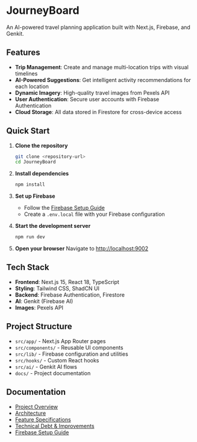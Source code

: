 # JourneyBoard

An AI-powered travel planning application built with Next.js, Firebase, and Genkit.

## Features

- **Trip Management**: Create and manage multi-location trips with visual timelines
- **AI-Powered Suggestions**: Get intelligent activity recommendations for each location
- **Dynamic Imagery**: High-quality travel images from Pexels API
- **User Authentication**: Secure user accounts with Firebase Authentication
- **Cloud Storage**: All data stored in Firestore for cross-device access

## Quick Start

1. **Clone the repository**
   ```bash
   git clone <repository-url>
   cd JourneyBoard
   ```

2. **Install dependencies**
   ```bash
   npm install
   ```

3. **Set up Firebase**
   - Follow the [Firebase Setup Guide](./FIREBASE_SETUP.md)
   - Create a `.env.local` file with your Firebase configuration

4. **Start the development server**
   ```bash
   npm run dev
   ```

5. **Open your browser**
   Navigate to [http://localhost:9002](http://localhost:9002)

## Tech Stack

- **Frontend**: Next.js 15, React 18, TypeScript
- **Styling**: Tailwind CSS, ShadCN UI
- **Backend**: Firebase Authentication, Firestore
- **AI**: Genkit (Firebase AI)
- **Images**: Pexels API

## Project Structure

- `src/app/` - Next.js App Router pages
- `src/components/` - Reusable UI components
- `src/lib/` - Firebase configuration and utilities
- `src/hooks/` - Custom React hooks
- `src/ai/` - Genkit AI flows
- `docs/` - Project documentation

## Documentation

- [Project Overview](./docs/PROJECT_OVERVIEW.md)
- [Architecture](./docs/ARCHITECTURE.md)
- [Feature Specifications](./docs/FEATURE_SPECIFICATIONS.md)
- [Technical Debt & Improvements](./docs/TECHNICAL_DEBT_AND_IMPROVEMENTS.md)
- [Firebase Setup Guide](./FIREBASE_SETUP.md)
